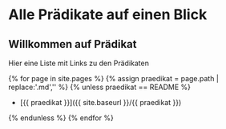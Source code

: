 # Alle Prädikate auf einen Blick

## Willkommen auf Prädikat

Hier eine Liste mit Links zu den Prädikaten

{% for page in site.pages %}
{% assign praedikat = page.path | replace:'.md','' %}
{% unless praedikat == README %}

- [{{ praedikat }}]({{ site.baseurl }}/{{ praedikat }})

{% endunless %}
{% endfor %}
